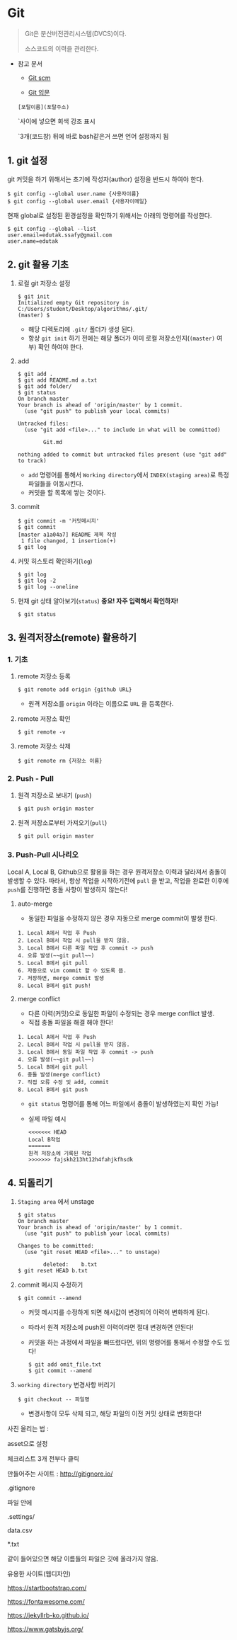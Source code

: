 # Git

> Git은 분산버전관리시스템(DVCS)이다.
>
> 소스코드의 이력을 관리한다.

- 참고 문서

  - [Git scm](https://git-scm.com/book/ko/v2)

  - [Git 입문](https://backlog.com/git-tutorial/kr/)

    

  ```
  [포탈이름](포탈주소)
  ```

  `사이에 넣으면 회색 강조 표시

  `3개(코드창) 뒤에 바로 bash같은거 쓰면 언어 설정까지 됨

## 1. git 설정

git 커밋을 하기 위해서는 초기에 작성자(author) 설정을 반드시 하여야 한다.

```
$ git config --global user.name {사용자이름}
$ git config --global user.email {사용자이메일}
```

현재 global로 설정된 환경설정을 확인하기 위해서는 아래의 명령어를 작성한다.

```
$ git config --global --list
user.email=edutak.ssafy@gmail.com
user.name=edutak
```

## 2. git 활용 기초

1. 로컬 git 저장소 설정

   ```
   $ git init
   Initialized empty Git repository in C:/Users/student/Desktop/algorithms/.git/
   (master) $
   ```

   - 해당 디렉토리에 `.git/` 폴더가 생성 된다.
   - 항상 `git init` 하기 전에는 해당 폴더가 이미 로컬 저장소인지(`(master)` 여부) 확인 하여야 한다.

2. add

   ```
   $ git add .
   $ git add README.md a.txt
   $ git add folder/
   $ git status
   On branch master
   Your branch is ahead of 'origin/master' by 1 commit.
     (use "git push" to publish your local commits)
   
   Untracked files:
     (use "git add <file>..." to include in what will be committed)
   
           Git.md
   
   nothing added to commit but untracked files present (use "git add" to track)
   ```

   - `add` 명령어를 통해서 `Working directory`에서 `INDEX(staging area)`로 특정 파일들을 이동시킨다.
   - 커밋을 할 목록에 쌓는 것이다.

3. commit

   ```
   $ git commit -m '커밋메시지'
   $ git commit
   [master a1a04a7] README 제목 작성
    1 file changed, 1 insertion(+)
   $ git log
   ```

4. 커밋 히스토리 확인하기(`log`)

   ```
   $ git log
   $ git log -2
   $ git log --oneline
   ```

5. 현재 git 상태 알아보기(`status`) **중요! 자주 입력해서 확인하자!**

   ```
   $ git status
   ```

## 3. 원격저장소(remote) 활용하기

### 1. 기초

1. remote 저장소 등록

   ```
   $ git remote add origin {github URL}
   ```

   - 원격 저장소를 `origin` 이라는 이름으로 `URL` 을 등록한다.

2. remote 저장소 확인

   ```
   $ git remote -v
   ```

3. remote 저장소 삭제

   ```
   $ git remote rm {저장소 이름}
   ```

### 2. Push - Pull

1. 원격 저장소로 보내기 (`push`)

   ```
   $ git push origin master
   ```

2. 원격 저장소로부터 가져오기(`pull`)

   ```
   $ git pull origin master
   ```

### 3. Push-Pull 시나리오

Local A, Local B, Github으로 활용을 하는 경우 원격저장소 이력과 달라져서 충돌이 발생할 수 있다. 따라서, 항상 작업을 시작하기전에 `pull` 을 받고, 작업을 완료한 이후에 `push`를 진행하면 충돌 사항이 발생하지 않는다!

1. auto-merge

   - 동일한 파일을 수정하지 않은 경우 자동으로 merge commit이 발생 한다.

   ```
   1. Local A에서 작업 후 Push
   2. Local B에서 작업 시 pull을 받지 않음.
   3. Local B에서 다른 파일 작업 후 commit -> push
   4. 오류 발생(~~git pull~~)
   5. Local B에서 git pull
   6. 자동으로 vim commit 할 수 있도록 뜸.
   7. 저장하면, merge commit 발생
   8. Local B에서 git push!
   ```

2. merge conflict

   - 다른 이력(커밋)으로 동일한 파일이 수정되는 경우 merge conflict 발생.
   - 직접 충돌 파일을 해결 해야 한다!

   ```
   1. Local A에서 작업 후 Push
   2. Local B에서 작업 시 pull을 받지 않음.
   3. Local B에서 동일 파일 작업 후 commit -> push
   4. 오류 발생(~~git pull~~)
   5. Local B에서 git pull
   6. 충돌 발생(merge conflict)
   7. 직접 오류 수정 및 add, commit
   8. Local B에서 git push
   ```

   - `git status` 명령어를 통해 어느 파일에서 충돌이 발생하였는지 확인 가능!

   - 실제 파일 예시

     ```
     <<<<<<< HEAD
     Local B작업
     =======
     원격 저장소에 기록된 작업
     >>>>>>> fajskh213ht12h4fahjkfhsdk
     ```



## 4. 되돌리기

1. `Staging area` 에서 unstage

   ```
   $ git status
   On branch master
   Your branch is ahead of 'origin/master' by 1 commit.
     (use "git push" to publish your local commits)
   
   Changes to be committed:
     (use "git reset HEAD <file>..." to unstage)
   
           deleted:    b.txt
   $ git reset HEAD b.txt
   ```

2. commit 메시지 수정하기

   ```
   $ git commit --amend
   ```

   - 커밋 메시지를 수정하게 되면 해시값이 변경되어 이력이 변화하게 된다.

   - 따라서 원격 저장소에 push된 이력이라면 절대 변경하면 안된다!

   - 커밋을 하는 과정에서 파일을 빠뜨렸다면, 위의 명령어를 통해서 수정할 수도 있다!

     ```
     $ git add omit_file.txt
     $ git commit --amend
     ```

3. `working directory` 변경사항 버리기

   ```
   $ git checkout -- 파일명
   ```

   - 변경사항이 모두 삭제 되고, 해당 파일의 이전 커밋 상태로 변화한다!







사진 올리는 법 : 



asset으로 설정

체크리스트 3개 전부다 클릭







만들어주는 사이트 : <http://gitignore.io/>

.gitignore

파일 안에 

.settings/

data.csv

*.txt

같이 들어있으면 해당 이름들의 파일은 깃에 올라가지 않음.





유용한 사이트(웹디자인)

<https://startbootstrap.com/>

<https://fontawesome.com/>

<https://jekyllrb-ko.github.io/>

<https://www.gatsbyjs.org/>

